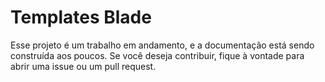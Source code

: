 # Templates Blade

Esse projeto é um trabalho em andamento, e a documentação está sendo construída aos poucos. Se você deseja contribuir, fique à vontade para abrir uma issue ou um pull request.
